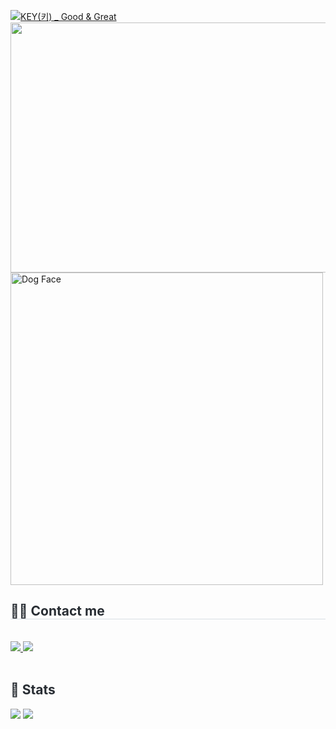 [![KEY(키) _ Good & Great](http://img.youtube.com/vi/ZYHBKvNUmk0/maxresdefault.jpg)](https://youtu.be/ZYHBKvNUmk0?si=c1Xboj0TemvihBiy)
<img src="https://img1.daumcdn.net/thumb/R1280x0/?scode=mtistory2&fname=https%3A%2F%2Fblog.kakaocdn.net%2Fdn%2F0Gykc%2FbtsLGlD3ekY%2FRlmbcNNKZ2IjgONnl5XXpk%2Fimg.jpg"  width="1200" height="400"/>
<img src="https://raw.githubusercontent.com/Tarikul-Islam-Anik/Animated-Fluent-Emojis/master/Emojis/Animals/Dog%20Face.png" alt="Dog Face" width="500" height="500" />
 <div style=●(#" style="color:white; font-size:10px; text-shadow:1px 1px 1px #97A9B9; text-decoration:none;) ●(#" style="color:white; font-size:15px; text-shadow:1px 1px 1px #97A9B9; text-decoration:none;) 뭐 어떻게 할 수 있는거지(#" style="text-decoration:none; color:black; background:white; border-radius:20px; line-height:1.3; padding:6.5px; display: inline-block; box-shadow: 1px 1px 1px #97A9B9;)>
   </div>
   <div style="text-align: left;">
   <h2 style="border-bottom: 1px solid #d8dee4; color: #282d33;"> 🧑‍💻 Contact me </h2> <br> 
   <div style="text-align: left;"> <a href=https://velog.io/@hktysh/posts> <img src="https://img.shields.io/badge/Velog-20C997?style=for-the-badge&logo=Velog&logoColor=white&link=https://velog.io/@hktysh/posts"> </a>
        <a href=mailto:hktysh@nextrunners.co.kr> <img src="https://img.shields.io/badge/Gmail-EA4335?style=for-the-badge&logo=Gmail&logoColor=white&link=mailto:hktysh@nextrunners.co.kr"> </a>
         </div>  <br> 
   <div style="text-align: left;">  </div> 
   </div>
   <div style="text-align: left;"> 
   <h2 style="border-bottom: 1px solid #; color: #282d33;"> 🏅 Stats </h2> 
       <div style="text-align: left;"> 
             <img src="https://github-readme-stats.vercel.app/api/top-langs/?username=YSH1214&layout=compact&hide=javascript,css,scss&langs_count=8"/>
<img src=https://github-readme-stats.vercel.app/api?username=myeongbogyeong&show_icons=true
         /> </div> 
   </div>

  
